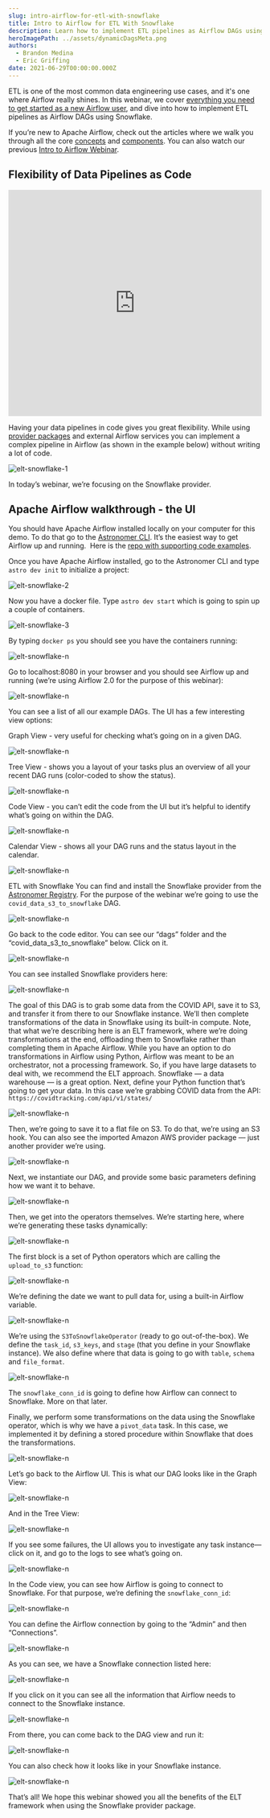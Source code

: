 ```yaml
---
slug: intro-airflow-for-etl-with-snowflake
title: Intro to Airflow for ETL With Snowflake
description: Learn how to implement ETL pipelines as Airflow DAGs using Snowflake
heroImagePath: ../assets/dynamicDagsMeta.png
authors:
  - Brandon Medina
  - Eric Griffing
date: 2021-06-29T00:00:00.000Z
---
```

ETL is one of the most common data engineering use cases, and it's one where Airflow really shines. In this webinar, we cover [everything you need to get started as a new Airflow user](https://www.astronomer.io/ebooks/getting-started-with-apache-airflow), and dive into how to implement ETL pipelines as Airflow DAGs using Snowflake.

If you’re new to Apache Airflow, check out the articles where we walk you through all the core [concepts](https://www.astronomer.io/guides/intro-to-airflow) and [components](https://www.astronomer.io/guides/airflow-components). You can also watch our previous [Intro to Airflow Webinar](https://www.astronomer.io/events/webinars/intro-to-airflow/).

## Flexibility of Data Pipelines as Code

<iframe src="https://fast.wistia.net/embed/iframe/t6ssyh9nmk" title="Intro to Airflow for ETL With Snowflake Video" allow="autoplay; fullscreen" allowtransparency="true" frameborder="0" scrolling="no" class="wistia_embed" name="wistia_embed" allowfullscreen msallowfullscreen width="100%" height="450"></iframe>

Having your data pipelines in code gives you great flexibility. While using [provider packages](https://www.astronomer.io/blog/astronomer-registry) and external Airflow services you can implement a complex pipeline in Airflow (as shown in the example below) without writing a lot of code. 

![elt-snowflake-1](../assets/elt-snowflake-1.jpg)

In today’s webinar, we’re focusing on the Snowflake provider.

## Apache Airflow walkthrough - the UI

You should have Apache Airflow installed locally on your computer for this demo. To do that go to the [Astronomer CLI](https://www.astronomer.io/docs/cloud/stable/develop/cli-quickstart). It’s the easiest way to get Airflow up and running. 
Here is the [repo with supporting code examples](https://github.com/astronomer/intro-to-airflow-webinar).

Once you have Apache Airflow installed, go to the Astronomer CLI and type `astro dev init` to initialize a project:

![elt-snowflake-2](../assets/elt-snowflake-2.jpg)

Now you have a docker file. Type `astro dev start` which is going to spin up a couple of containers.

![elt-snowflake-3](../assets/elt-snowflake-4.jpg)

By typing `docker ps` you should see you have the containers running:

![elt-snowflake-n](../assets/elt-snowflake-n.jpg)

Go to localhost:8080 in your browser and you should see Airflow up and running (we’re using Airflow 2.0 for the purpose of this webinar):

![elt-snowflake-n](../assets/elt-snowflake-n.jpg)

You can see a list of all our example DAGs. The UI has a few interesting view options:

Graph View - very useful for checking what’s going on in a given DAG.

![elt-snowflake-n](../assets/elt-snowflake-n.jpg)

Tree View - shows you a layout of your tasks plus an overview of all your recent DAG runs (color-coded to show the status).

![elt-snowflake-n](../assets/elt-snowflake-n.jpg)

Code View - you can’t edit the code from the UI but it’s helpful to identify what’s going on within the DAG.

![elt-snowflake-n](../assets/elt-snowflake-n.jpg)

Calendar View - shows all your DAG runs and the status layout in the calendar.

![elt-snowflake-n](../assets/elt-snowflake-n.jpg)

ETL with Snowflake
You can find and install the Snowflake provider from the [Astronomer Registry](https://registry.astronomer.io/).
For the purpose of the webinar we’re going to use the `covid_data_s3_to_snowflake` DAG.

![elt-snowflake-n](../assets/elt-snowflake-n.jpg)

Go back to the code editor. You can see our “dags” folder and the “covid_data_s3_to_snowflake” below. Click on it.

![elt-snowflake-n](../assets/elt-snowflake-n.jpg)

You can see installed Snowflake providers here:

![elt-snowflake-n](../assets/elt-snowflake-n.jpg)

The goal of this DAG is to grab some data from the COVID API, save it to S3, and transfer it from there to our Snowflake instance. We’ll then complete transformations of the data in Snowflake using its built-in compute.
Note, that what we’re describing here is an ELT framework, where we’re doing transformations at the end, offloading them to Snowflake rather than completing them in Apache Airflow. While you have an option to do transformations in Airflow using Python, Airflow was meant to be an orchestrator, not a processing framework. So, if you have large datasets to deal with, we recommend the ELT approach. Snowflake — a data warehouse — is a great option.
Next, define your Python function that’s going to get your data. In this case we’re grabbing COVID data from the API: `https://covidtracking.com/api/v1/states/`

![elt-snowflake-n](../assets/elt-snowflake-n.jpg)

Then, we’re going to save it to a flat file on S3. To do that, we’re using an S3 hook. You can also see the imported Amazon AWS provider package — just another provider we’re using.

![elt-snowflake-n](../assets/elt-snowflake-n.jpg)

Next, we instantiate our DAG, and provide some basic parameters defining how we want it to behave.

![elt-snowflake-n](../assets/elt-snowflake-n.jpg)

Then, we get into the operators themselves. We’re starting here, where we’re generating these tasks dynamically:

![elt-snowflake-n](../assets/elt-snowflake-n.jpg)

The first block is a set of Python operators which are calling the `upload_to_s3` function:

![elt-snowflake-n](../assets/elt-snowflake-n.jpg)

We’re defining the date we want to pull data for, using a built-in Airflow variable.

![elt-snowflake-n](../assets/elt-snowflake-n.jpg)

We’re using the `S3ToSnowflakeOperator` (ready to go out-of-the-box). We define the `task_id`, `s3_keys`, and `stage` (that you define in your Snowflake instance). We also define where that data is going to go with `table`, `schema` and `file_format`. 

![elt-snowflake-n](../assets/elt-snowflake-n.jpg)

The `snowflake_conn_id` is going to define how Airflow can connect to Snowflake. More on that later.

Finally, we perform some transformations on the data using the Snowflake operator, which is why we have a `pivot_data` task. In this case, we implemented it by defining a stored procedure within Snowflake that does the transformations. 

![elt-snowflake-n](../assets/elt-snowflake-n.jpg)

Let’s go back to the Airflow UI. This is what our DAG looks like in the Graph View:

![elt-snowflake-n](../assets/elt-snowflake-n.jpg)

And in the Tree View:

![elt-snowflake-n](../assets/elt-snowflake-n.jpg)

If you see some failures, the UI allows you to investigate any task instance— click on it, and go to the logs to see what’s going on. 

![elt-snowflake-n](../assets/elt-snowflake-n.jpg)

In the Code view, you can see how Airflow is going to connect to Snowflake. For that purpose, we’re defining the `snowflake_conn_id`:

![elt-snowflake-n](../assets/elt-snowflake-n.jpg)

You can define the Airflow connection by going to the “Admin” and then “Connections”.

![elt-snowflake-n](../assets/elt-snowflake-n.jpg)

As you can see, we have a Snowflake connection listed here:

![elt-snowflake-n](../assets/elt-snowflake-n.jpg)

If you click on it you can see all the information that Airflow needs to connect to the Snowflake instance.

![elt-snowflake-n](../assets/elt-snowflake-n.jpg)

From there, you can come back to the DAG view and run it:

![elt-snowflake-n](../assets/elt-snowflake-n.jpg)

You can also check how it looks like in your Snowflake instance.

![elt-snowflake-n](../assets/elt-snowflake-n.jpg)

That’s all! We hope this webinar showed you all the benefits of the ELT framework when using the Snowflake provider package.
